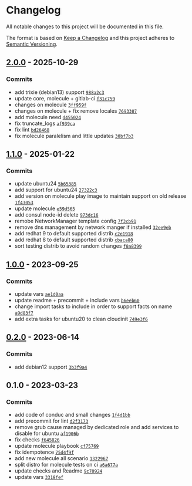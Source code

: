 # Changelog

All notable changes to this project will be documented in this file.

The format is based on [Keep a Changelog](https://keepachangelog.com/en/1.0.0/)
and this project adheres to [Semantic Versioning](https://semver.org/spec/v2.0.0.html).

## [2.0.0](https://github.com/lotusnoir/ansible-system_cleanpacker/compare/1.1.0...2.0.0) - 2025-10-29

### Commits

- add trixie (debian13) support [`988a2c3`](https://github.com/lotusnoir/ansible-system_cleanpacker/commit/988a2c3bfbe258699c95d3deaf9ddd54a1c9c3c8)
- update core, molecule + gitlab-ci [`f31c759`](https://github.com/lotusnoir/ansible-system_cleanpacker/commit/f31c759c7788f0c61dc2d904ba9427785297f1ef)
- changes on molecule [`3ff959f`](https://github.com/lotusnoir/ansible-system_cleanpacker/commit/3ff959fce2b7476981504805545628ba1eabe97c)
- changes on molecule + fix remove locales [`7693387`](https://github.com/lotusnoir/ansible-system_cleanpacker/commit/769338763e5abcb54b3c76bea3a8ce47bc3289cc)
- add molecule need [`d455024`](https://github.com/lotusnoir/ansible-system_cleanpacker/commit/d4550243822bcbe7cd3173471c58fec4eda33bd4)
- fix truncate_logs [`af939ca`](https://github.com/lotusnoir/ansible-system_cleanpacker/commit/af939cae1c9d64505cc4b58ce69a85f2737c664a)
- fix lint [`bd26468`](https://github.com/lotusnoir/ansible-system_cleanpacker/commit/bd264686d7de3d36596949a33161f928f7cb1341)
- fix molecule paralelism and little updates [`30bf7b3`](https://github.com/lotusnoir/ansible-system_cleanpacker/commit/30bf7b31190ad61c5e58773812eca84ec3a7e287)

## [1.1.0](https://github.com/lotusnoir/ansible-system_cleanpacker/compare/1.0.0...1.1.0) - 2025-01-22

### Commits

- update ubuntu24 [`5b65385`](https://github.com/lotusnoir/ansible-system_cleanpacker/commit/5b653853528d50e5013762cea03e7c3fdf100310)
- add support for ubuntu24 [`27322c3`](https://github.com/lotusnoir/ansible-system_cleanpacker/commit/27322c36c0645588f859cc4aab7692a551071cb8)
- add version on molecule play image to maintain support on old release [`1f43053`](https://github.com/lotusnoir/ansible-system_cleanpacker/commit/1f43053b77e515038465575d8da7b14efe0ceabe)
- update molecule [`e59d565`](https://github.com/lotusnoir/ansible-system_cleanpacker/commit/e59d5652878d5911f064b3cd59671f9ae372ce5c)
- add consul node-id delete [`973dc16`](https://github.com/lotusnoir/ansible-system_cleanpacker/commit/973dc1675cc0e8fe8476323b21562f477b29cd84)
- remobe NetworkManager template config [`7f3cb91`](https://github.com/lotusnoir/ansible-system_cleanpacker/commit/7f3cb91d84d68eb5012a7c7a2490ee768839c3ca)
- remove dns management by network manger if installed [`32ee9eb`](https://github.com/lotusnoir/ansible-system_cleanpacker/commit/32ee9eb76b1ee9d334dbdda9d0f366e0cec73df0)
- add redhat 9 to default supported distrib [`c2e1918`](https://github.com/lotusnoir/ansible-system_cleanpacker/commit/c2e1918a086d0c091afab2e80450f998041b8127)
- add redhat 8 to default supported distrib [`cbaca80`](https://github.com/lotusnoir/ansible-system_cleanpacker/commit/cbaca8062a3f3410e8751c6befb9bd25e2c7a122)
- sort testing distrib to avoid random changes [`f8a8399`](https://github.com/lotusnoir/ansible-system_cleanpacker/commit/f8a83998df67188e0292d628ccc59b10951c51b7)

## [1.0.0](https://github.com/lotusnoir/ansible-system_cleanpacker/compare/0.2.0...1.0.0) - 2023-09-25

### Commits

- update vars [`ae1d0aa`](https://github.com/lotusnoir/ansible-system_cleanpacker/commit/ae1d0aa622cde7da399b8f27f6e9b2f3f9eb79d1)
- update readme + precommit + include vars [`b6eeb60`](https://github.com/lotusnoir/ansible-system_cleanpacker/commit/b6eeb605b3edba1c4b11558decd64e2adfad7941)
- change import tasks to include in order to support facts on name [`a9d83f7`](https://github.com/lotusnoir/ansible-system_cleanpacker/commit/a9d83f72276491d20486d413fd4a4c320e0afc10)
- add extra tasks for ubuntu20 to clean cloudinit [`749e3f6`](https://github.com/lotusnoir/ansible-system_cleanpacker/commit/749e3f6ffeb7bd019e97e5b570292c7bb91c77c7)

## [0.2.0](https://github.com/lotusnoir/ansible-system_cleanpacker/compare/0.1.0...0.2.0) - 2023-06-14

### Commits

- add debian12 support [`3b3f9a4`](https://github.com/lotusnoir/ansible-system_cleanpacker/commit/3b3f9a49760e2e4026166cc2e49867db351139c6)

## 0.1.0 - 2023-03-23

### Commits

- add code of conduc and small changes [`1f4d1bb`](https://github.com/lotusnoir/ansible-system_cleanpacker/commit/1f4d1bb8470a9b334d35843899a0d83f51530eb8)
- add precommit for lint [`d2f3173`](https://github.com/lotusnoir/ansible-system_cleanpacker/commit/d2f3173d64099f97d4eb175e3125b314ddf5a2f6)
- remove grub cause managed by dedicated role and add services to disable for ubuntu [`af1906b`](https://github.com/lotusnoir/ansible-system_cleanpacker/commit/af1906b4c22a3b4933daa70871bfaeeb2e9299c6)
- fix checks [`f645826`](https://github.com/lotusnoir/ansible-system_cleanpacker/commit/f645826d8ea6c7ce18490d0b39e35a84bed21b6e)
- update molecule playbook [`cf75769`](https://github.com/lotusnoir/ansible-system_cleanpacker/commit/cf757691149fdaad00522d9703eaad80c2b3eabc)
- fix idempotence [`75d4f9f`](https://github.com/lotusnoir/ansible-system_cleanpacker/commit/75d4f9f52b4cdfffeca2020bad35b9cb9bb1235b)
- add new molecule all scenario [`1322967`](https://github.com/lotusnoir/ansible-system_cleanpacker/commit/13229670666ebd429078226060c6f96dbd82f2ab)
- split distro for molecule tests on ci [`a6a677a`](https://github.com/lotusnoir/ansible-system_cleanpacker/commit/a6a677a602bde51f88175f22ed5ae2a696a4796f)
- update checks and Readme [`9c70924`](https://github.com/lotusnoir/ansible-system_cleanpacker/commit/9c709248dece95051f019ce52b684b9b2ff5ffeb)
- update vars [`3318fef`](https://github.com/lotusnoir/ansible-system_cleanpacker/commit/3318fef1e637c952ebecfa3e70a7c2c2cf9ba6c1)
